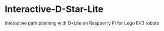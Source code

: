 # Interactive-D-Star-Lite
Interactive path planning with D*Lite on Raspberry Pi for Lego EV3 robots
